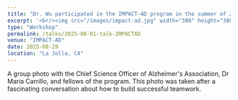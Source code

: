 ```yaml
---
title: "Dr. Wu participated in the IMPACT-AD program in the summer of 2025"
excerpt: '<br/><img src="/images/impact-ad.jpg" width="380" height="380">'
type: "Workshop"
permalink: /talks/2025-08-01-talk-IMPACTAD
venue: "IMPACT-AD"
date: 2025-08-29
location: "La Jolla, CA"
---
```


A group photo with the Chief Science Officer of Alzheimer's Association, Dr Maria Carrillo, and fellows of the program. This photo was taken after a fascinating conversation about how to build successful teamwork.
